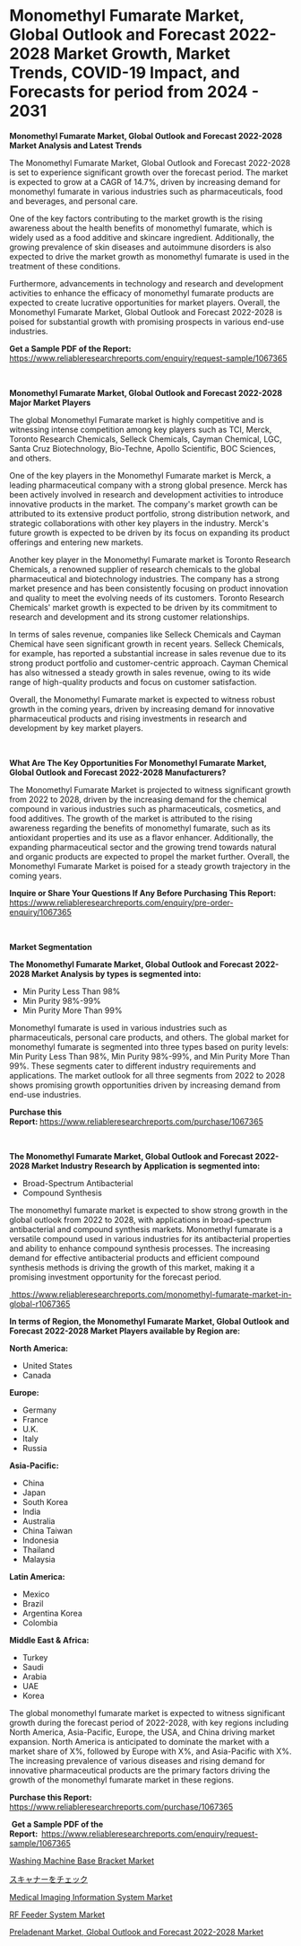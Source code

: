 <p><h1>Monomethyl Fumarate Market, Global Outlook and Forecast 2022-2028 Market Growth, Market Trends, COVID-19 Impact, and Forecasts for period from 2024 - 2031</h1></p><p><strong>Monomethyl Fumarate Market, Global Outlook and Forecast 2022-2028 Market Analysis and Latest Trends</strong></p>
<p><p>The Monomethyl Fumarate Market, Global Outlook and Forecast 2022-2028 is set to experience significant growth over the forecast period. The market is expected to grow at a CAGR of 14.7%, driven by increasing demand for monomethyl fumarate in various industries such as pharmaceuticals, food and beverages, and personal care. </p><p>One of the key factors contributing to the market growth is the rising awareness about the health benefits of monomethyl fumarate, which is widely used as a food additive and skincare ingredient. Additionally, the growing prevalence of skin diseases and autoimmune disorders is also expected to drive the market growth as monomethyl fumarate is used in the treatment of these conditions.</p><p>Furthermore, advancements in technology and research and development activities to enhance the efficacy of monomethyl fumarate products are expected to create lucrative opportunities for market players. Overall, the Monomethyl Fumarate Market, Global Outlook and Forecast 2022-2028 is poised for substantial growth with promising prospects in various end-use industries.</p></p>
<p><strong>Get a Sample PDF of the Report:&nbsp;</strong> <a href="https://www.reliableresearchreports.com/enquiry/request-sample/1067365">https://www.reliableresearchreports.com/enquiry/request-sample/1067365</a></p>
<p>&nbsp;</p>
<p><strong>Monomethyl Fumarate Market, Global Outlook and Forecast 2022-2028 Major Market Players</strong></p>
<p><p>The global Monomethyl Fumarate market is highly competitive and is witnessing intense competition among key players such as TCI, Merck, Toronto Research Chemicals, Selleck Chemicals, Cayman Chemical, LGC, Santa Cruz Biotechnology, Bio-Techne, Apollo Scientific, BOC Sciences, and others.</p><p>One of the key players in the Monomethyl Fumarate market is Merck, a leading pharmaceutical company with a strong global presence. Merck has been actively involved in research and development activities to introduce innovative products in the market. The company's market growth can be attributed to its extensive product portfolio, strong distribution network, and strategic collaborations with other key players in the industry. Merck's future growth is expected to be driven by its focus on expanding its product offerings and entering new markets.</p><p>Another key player in the Monomethyl Fumarate market is Toronto Research Chemicals, a renowned supplier of research chemicals to the global pharmaceutical and biotechnology industries. The company has a strong market presence and has been consistently focusing on product innovation and quality to meet the evolving needs of its customers. Toronto Research Chemicals' market growth is expected to be driven by its commitment to research and development and its strong customer relationships.</p><p>In terms of sales revenue, companies like Selleck Chemicals and Cayman Chemical have seen significant growth in recent years. Selleck Chemicals, for example, has reported a substantial increase in sales revenue due to its strong product portfolio and customer-centric approach. Cayman Chemical has also witnessed a steady growth in sales revenue, owing to its wide range of high-quality products and focus on customer satisfaction.</p><p>Overall, the Monomethyl Fumarate market is expected to witness robust growth in the coming years, driven by increasing demand for innovative pharmaceutical products and rising investments in research and development by key market players.</p></p>
<p>&nbsp;</p>
<p><strong>What Are The Key Opportunities For Monomethyl Fumarate Market, Global Outlook and Forecast 2022-2028 Manufacturers?</strong></p>
<p><p>The Monomethyl Fumarate Market is projected to witness significant growth from 2022 to 2028, driven by the increasing demand for the chemical compound in various industries such as pharmaceuticals, cosmetics, and food additives. The growth of the market is attributed to the rising awareness regarding the benefits of monomethyl fumarate, such as its antioxidant properties and its use as a flavor enhancer. Additionally, the expanding pharmaceutical sector and the growing trend towards natural and organic products are expected to propel the market further. Overall, the Monomethyl Fumarate Market is poised for a steady growth trajectory in the coming years.</p></p>
<p><strong>Inquire or Share Your Questions If Any Before Purchasing This Report:</strong> <a href="https://www.reliableresearchreports.com/enquiry/pre-order-enquiry/1067365">https://www.reliableresearchreports.com/enquiry/pre-order-enquiry/1067365</a></p>
<p>&nbsp;</p>
<p><strong>Market Segmentation</strong></p>
<p><strong>The Monomethyl Fumarate Market, Global Outlook and Forecast 2022-2028 Market Analysis by types is segmented into:</strong></p>
<p><ul><li>Min Purity Less Than 98%</li><li>Min Purity 98%-99%</li><li>Min Purity More Than 99%</li></ul></p>
<p><p>Monomethyl fumarate is used in various industries such as pharmaceuticals, personal care products, and others. The global market for monomethyl fumarate is segmented into three types based on purity levels: Min Purity Less Than 98%, Min Purity 98%-99%, and Min Purity More Than 99%. These segments cater to different industry requirements and applications. The market outlook for all three segments from 2022 to 2028 shows promising growth opportunities driven by increasing demand from end-use industries.</p></p>
<p><strong>Purchase this Report:&nbsp;</strong><a href="https://www.reliableresearchreports.com/purchase/1067365">https://www.reliableresearchreports.com/purchase/1067365</a></p>
<p>&nbsp;</p>
<p><strong>The Monomethyl Fumarate Market, Global Outlook and Forecast 2022-2028 Market Industry Research by Application is segmented into:</strong></p>
<p><ul><li>Broad-Spectrum Antibacterial</li><li>Compound Synthesis</li></ul></p>
<p><p>The monomethyl fumarate market is expected to show strong growth in the global outlook from 2022 to 2028, with applications in broad-spectrum antibacterial and compound synthesis markets. Monomethyl fumarate is a versatile compound used in various industries for its antibacterial properties and ability to enhance compound synthesis processes. The increasing demand for effective antibacterial products and efficient compound synthesis methods is driving the growth of this market, making it a promising investment opportunity for the forecast period.</p></p>
<p><a href="https://www.reliableresearchreports.com/monomethyl-fumarate-market-in-global-r1067365">&nbsp;https://www.reliableresearchreports.com/monomethyl-fumarate-market-in-global-r1067365</a></p>
<p><strong>In terms of Region, the Monomethyl Fumarate Market, Global Outlook and Forecast 2022-2028 Market Players available by Region are:</strong></p>
<p>
    <p> <strong> North America: </strong>
        <ul>
            <li>United States</li>
            <li>Canada</li>
        </ul>
        </p> 
    <p> <strong> Europe: </strong>
        <ul>
            <li>Germany</li>
            <li>France</li>
            <li>U.K.</li>
            <li>Italy</li>
            <li>Russia</li>
        </ul>
        </p> 
    <p> <strong> Asia-Pacific: </strong>
        <ul>
            <li>China</li>
            <li>Japan</li>
            <li>South Korea</li>
            <li>India</li>
            <li>Australia</li>
            <li>China Taiwan</li>
            <li>Indonesia</li>
            <li>Thailand</li>
            <li>Malaysia</li>
        </ul>
        </p> 
    <p> <strong> Latin America: </strong>
        <ul>
            <li>Mexico</li>
            <li>Brazil</li>
            <li>Argentina Korea</li>
            <li>Colombia</li>
        </ul>
        </p> 
    <p> <strong> Middle East & Africa: </strong>
        <ul>
            <li>Turkey</li>
            <li>Saudi</li>
            <li>Arabia</li>
            <li>UAE</li>
            <li>Korea</li>
        </ul>
    </p>
    </p>
<p><p>The global monomethyl fumarate market is expected to witness significant growth during the forecast period of 2022-2028, with key regions including North America, Asia-Pacific, Europe, the USA, and China driving market expansion. North America is anticipated to dominate the market with a market share of X%, followed by Europe with X%, and Asia-Pacific with X%. The increasing prevalence of various diseases and rising demand for innovative pharmaceutical products are the primary factors driving the growth of the monomethyl fumarate market in these regions.</p></p>
<p><strong>Purchase this Report: </strong><a href="https://www.reliableresearchreports.com/purchase/1067365">https://www.reliableresearchreports.com/purchase/1067365</a></p>
<p>&nbsp;<strong>Get a Sample PDF of the Report:&nbsp;&nbsp;</strong><a href="https://www.reliableresearchreports.com/enquiry/request-sample/1067365">https://www.reliableresearchreports.com/enquiry/request-sample/1067365</a></p>
<p><strong></strong></p>
<p><p><a href="https://issuu.com/reportprime-2/docs/washing-machine-base-bracket-market-size-2030.pptx">Washing Machine Base Bracket Market</a></p><p><a href="https://medium.com/@elmorunolfsson2023/%E3%83%81%E3%82%A7%E3%83%83%E3%82%AF%E3%82%B9%E3%82%AD%E3%83%A3%E3%83%8A%E3%83%BC%E5%B8%82%E5%A0%B4%E8%AA%BF%E6%9F%BB%E3%83%AC%E3%83%9D%E3%83%BC%E3%83%88-%E3%81%9D%E3%81%AE%E6%AD%B4%E5%8F%B2%E3%81%A8%E5%B0%86%E6%9D%A5%E4%BA%88%E6%B8%AC2024%E5%B9%B4%E3%81%8B%E3%82%892031%E5%B9%B4%E3%81%BE%E3%81%A7-610680954e1b">スキャナーをチェック</a></p><p><a href="https://www.linkedin.com/pulse/medical-imaging-information-system-market-size-reveals-best-rwabe">Medical Imaging Information System Market</a></p><p><a href="https://www.linkedin.com/pulse/rf-feeder-system-market-trends-forecast-competitive-analysis-6lyhe">RF Feeder System Market</a></p><p><a href="https://github.com/MyrticeDare2023/Market-Research-Report-List-1/blob/main/preladenant-market-global-outlook-and-forecast-2022-2028-market.md">Preladenant Market, Global Outlook and Forecast 2022-2028 Market</a></p></p>